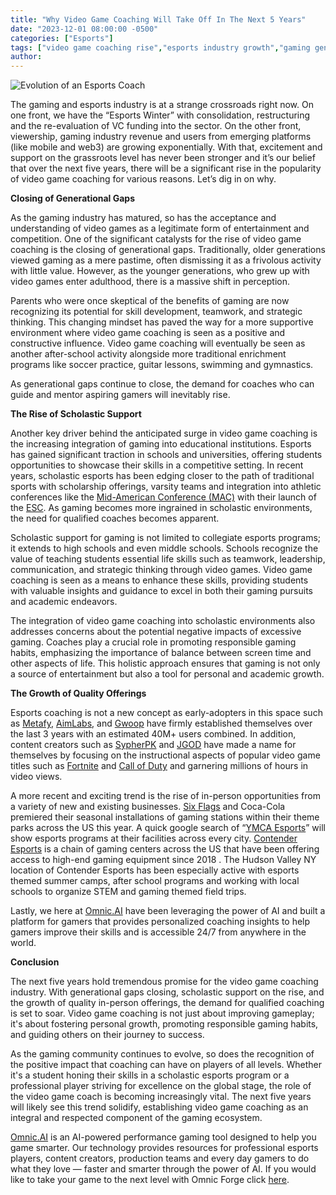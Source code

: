 ```yaml
---
title: "Why Video Game Coaching Will Take Off In The Next 5 Years"
date: "2023-12-01 08:00:00 -0500"
categories: ["Esports"]
tags: ["video game coaching rise","esports industry growth","gaming generational gap","scholastic esports support","video game skill development","responsible gaming habits","esports coaching platforms","video game educational benefits","Omnic.AI gaming platform","video gaming as education"]
author:
---
```


![Evolution of an Esports Coach](/2023-12-01-Why-Video-Game-Coaching-Will-Take-Off-In-The-Next-5-Years.png)

The gaming and esports industry is at a strange crossroads right now.  On one front, we have the “Esports Winter” with consolidation, restructuring and the re-evaluation of VC funding into the sector.  On the other front, viewership, gaming industry revenue and users from emerging platforms (like mobile and web3) are growing exponentially.  With that, excitement and support on the grassroots level has never been stronger and it’s our belief that over the next five years, there will be a significant rise in the popularity of video game coaching for various reasons. Let’s dig in on why.

**Closing of Generational Gaps**

As the gaming industry has matured, so has the acceptance and understanding of video games as a legitimate form of entertainment and competition. One of the significant catalysts for the rise of video game coaching is the closing of generational gaps. Traditionally, older generations viewed gaming as a mere pastime, often dismissing it as a frivolous activity with little value. However, as the younger generations, who grew up with video games enter adulthood, there is a massive shift in perception.

Parents who were once skeptical of the benefits of gaming are now recognizing its potential for skill development, teamwork, and strategic thinking. This changing mindset has paved the way for a more supportive environment where video game coaching is seen as a positive and constructive influence. Video game coaching will eventually be seen as another after-school activity alongside more traditional enrichment programs like soccer practice, guitar lessons, swimming and gymnastics. 

As generational gaps continue to close, the demand for coaches who can guide and mentor aspiring gamers will inevitably rise.

**The Rise of Scholastic Support**

Another key driver behind the anticipated surge in video game coaching is the increasing integration of gaming into educational institutions. Esports has gained significant traction in schools and universities, offering students opportunities to showcase their skills in a competitive setting. In recent years, scholastic esports has been edging closer to the path of traditional sports with scholarship offerings, varsity teams and integration into athletic conferences like the [Mid-American Conference (MAC)](https://getsomemaction.com/) with their launch of the [ESC](https://getsomemaction.com/news/2020/6/9/general-mac-membership-unveils-esports-venture.aspx). As gaming becomes more ingrained in scholastic environments, the need for qualified coaches becomes apparent.

Scholastic support for gaming is not limited to collegiate esports programs; it extends to high schools and even middle schools. Schools recognize the value of teaching students essential life skills such as teamwork, leadership, communication, and strategic thinking through video games. Video game coaching is seen as a means to enhance these skills, providing students with valuable insights and guidance to excel in both their gaming pursuits and academic endeavors.

The integration of video game coaching into scholastic environments also addresses concerns about the potential negative impacts of excessive gaming. Coaches play a crucial role in promoting responsible gaming habits, emphasizing the importance of balance between screen time and other aspects of life. This holistic approach ensures that gaming is not only a source of entertainment but also a tool for personal and academic growth.

**The Growth of Quality Offerings**

Esports coaching is not a new concept as early-adopters in this space such as [Metafy](https://metafy.gg/), [AimLabs](https://aimlabs.com/), and [Gwoop](https://gwoop.com/en-US/) have firmly established themselves over the last 3 years with an estimated 40M+ users combined.  In addition, content creators such as [SypherPK](https://twitter.com/SypherPK) and [JGOD](https://twitter.com/JGODYT) have made a name for themselves by focusing on the instructional aspects of popular video game titles such as [Fortnite](https://www.fortnite.com/) and [Call of Duty](https://www.callofduty.com/) and garnering millions of hours in video views.

A more recent and exciting trend is the rise of in-person opportunities from a variety of new and existing businesses.  [Six Flags](https://www.sixflags.com/fiestatexas/esixgaming) and Coca-Cola premiered their seasonal installations of gaming stations within their theme parks across the US this year.  A quick google search of “[YMCA Esports](https://www.google.com/search?q=ymca+esports&rlz=1C1RXQR_enUS1003US1003&oq=ymca+esports&gs_lcrp=EgZjaHJvbWUyDggAEEUYFBg5GIcCGIAEMgcIARAAGIAEMgcIAhAAGIAEMgwIAxAAGBQYhwIYgAQyBwgEEAAYgAQyBwgFEAAYgAQyBwgGEAAYgAQyCAgHEAAYFhgeMggICBAAGBYYHjIICAkQABgWGB7SAQgxODg1ajBqNKgCALACAA&sourceid=chrome&ie=UTF-8)” will show esports programs at their facilities across every city. [Contender Esports](https://contenderesports.com/) is a chain of gaming centers across the US that have been offering access to high-end gaming equipment since 2018 . The Hudson Valley NY location of Contender Esports has been especially active with esports themed summer camps, after school programs and working with local schools to organize STEM and gaming themed field trips.

Lastly, we here at [Omnic.AI](https://www.omnic.ai/) have been leveraging the power of AI and built a platform for gamers that provides personalized coaching insights to help gamers improve their skills and is accessible 24/7 from anywhere in the world.

**Conclusion**

The next five years hold tremendous promise for the video game coaching industry. With generational gaps closing, scholastic support on the rise, and the growth of quality in-person offerings, the demand for qualified coaching is set to soar. Video game coaching is not just about improving gameplay; it's about fostering personal growth, promoting responsible gaming habits, and guiding others on their journey to success.

As the gaming community continues to evolve, so does the recognition of the positive impact that coaching can have on players of all levels. Whether it's a student honing their skills in a scholastic esports program or a professional player striving for excellence on the global stage, the role of the video game coach is becoming increasingly vital. The next five years will likely see this trend solidify, establishing video game coaching as an integral and respected component of the gaming ecosystem.


[Omnic.AI](https://www.omnic.ai/) is an AI-powered performance gaming tool designed to help you game smarter. Our technology provides resources for professional esports players, content creators, production teams and every day gamers to do what they love — faster and smarter through the power of AI. If you would like to take your game to the next level with Omnic Forge click [here](https://forge.omnic.ai/).